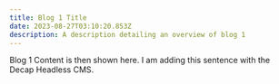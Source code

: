 ```yaml
---
title: Blog 1 Title
date: 2023-08-27T03:10:20.853Z
description: A description detailing an overview of blog 1
---
```

B﻿log 1 Content is then shown here. I am adding this sentence with the Decap Headless CMS.